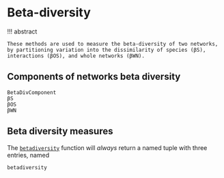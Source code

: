 # Beta-diversity

!!! abstract

    These methods are used to measure the beta-diversity of two networks, by partitioning variation into the dissimilarity of species (βS), interactions (βOS), and whole networks (βWN).

## Components of networks beta diversity

```@docs
BetaDivComponent
βS
βOS
βWN
```

## Beta diversity measures

The [`betadiversity`](@ref) function will *always* return a named tuple with three entries, named

```@docs
betadiversity
```